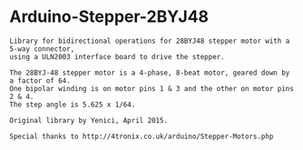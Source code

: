 Arduino-Stepper-2BYJ48
======================

	Library for bidirectional operations for 28BYJ48 stepper motor with a 5-way connector,
	using a ULN2003 interface board to drive the stepper.
	
	The 28BYJ-48 stepper motor is a 4-phase, 8-beat motor, geared down by a factor of 64.
	One bipolar winding is on motor pins 1 & 3 and the other on motor pins 2 & 4.
	The step angle is 5.625 x 1/64.

	Original library by Yenici, April 2015.

	Special thanks to http://4tronix.co.uk/arduino/Stepper-Motors.php
